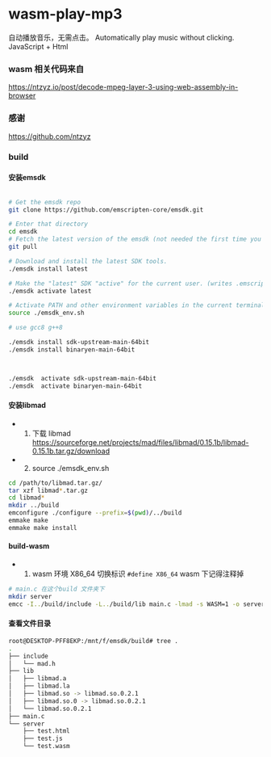 # wasm-play-mp3
自动播放音乐，无需点击。  Automatically play music without clicking.   JavaScript + Html


### wasm 相关代码来自 

https://ntzyz.io/post/decode-mpeg-layer-3-using-web-assembly-in-browser


### 感谢

https://github.com/ntzyz 

### build

#### 安装emsdk

```bash

# Get the emsdk repo
git clone https://github.com/emscripten-core/emsdk.git

# Enter that directory
cd emsdk
# Fetch the latest version of the emsdk (not needed the first time you clone)
git pull

# Download and install the latest SDK tools.
./emsdk install latest

# Make the "latest" SDK "active" for the current user. (writes .emscripten file)
./emsdk activate latest

# Activate PATH and other environment variables in the current terminal
source ./emsdk_env.sh

# use gcc8 g++8

./emsdk install sdk-upstream-main-64bit
./emsdk install binaryen-main-64bit



./emsdk  activate sdk-upstream-main-64bit
./emsdk  activate binaryen-main-64bit


```


#### 安装libmad

* 1. 下载 libmad https://sourceforge.net/projects/mad/files/libmad/0.15.1b/libmad-0.15.1b.tar.gz/download
* 2. source ./emsdk_env.sh

```bash
cd /path/to/libmad.tar.gz/
tar xzf libmad*.tar.gz
cd libmad*
mkdir ../build
emconfigure ./configure --prefix=$(pwd)/../build
emmake make
emmake make install
```



#### build-wasm


* 1. wasm 环境 X86_64 切换标识 `#define X86_64` wasm 下记得注释掉

```bash
# main.c 在这个build 文件夹下
mkdir server
emcc -I../build/include -L../build/lib main.c -lmad -s WASM=1 -o server/test.html -s TOTAL_MEMORY=268435456  -s EXPORTED_FUNCTIONS="['_main','_malloc', '_decode_mp3_to_pcm']" -s EXTRA_EXPORTED_RUNTIME_METHODS='["ccall","cwrap","writeArrayToMemory"]' -O3

```

#### 查看文件目录

```bash
root@DESKTOP-PFF8EKP:/mnt/f/emsdk/build# tree .
.
├── include
│   └── mad.h
├── lib
│   ├── libmad.a
│   ├── libmad.la
│   ├── libmad.so -> libmad.so.0.2.1
│   ├── libmad.so.0 -> libmad.so.0.2.1
│   └── libmad.so.0.2.1
├── main.c
└── server
    ├── test.html
    ├── test.js
    └── test.wasm
```




